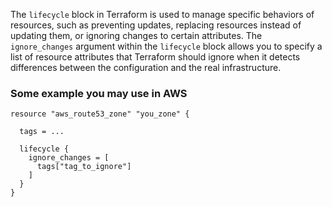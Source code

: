 The `lifecycle` block in Terraform is used to manage specific behaviors of resources, such as preventing updates, replacing resources instead of updating them, or ignoring changes to certain attributes. The `ignore_changes` argument within the `lifecycle` block allows you to specify a list of resource attributes that Terraform should ignore when it detects differences between the configuration and the real infrastructure.

### Some example you may use in AWS

```hcl
resource "aws_route53_zone" "you_zone" {

  tags = ...

  lifecycle {
    ignore_changes = [
      tags["tag_to_ignore"]
    ]
  }
}
```